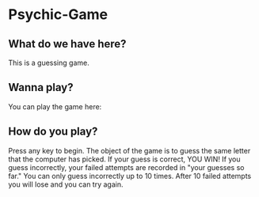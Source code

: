 # Psychic-Game
## What do we have here?
This is a guessing game.
## Wanna play? 
You can play the game here:
## How do you play?
Press any key to begin. The object of the game is to guess the same letter that the computer has picked. If your guess is correct, YOU WIN! If you guess incorrectly, your failed attempts are recorded in "your guesses so far." You can only guess incorrectly up to 10 times. After 10 failed attempts you will lose and you can try again. 
